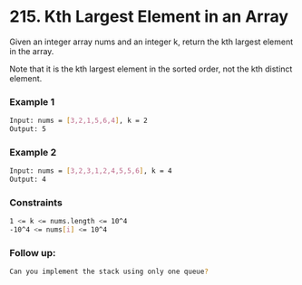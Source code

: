 # 215. Kth Largest Element in an Array

Given an integer array nums and an integer k, return the kth largest element in the array.

Note that it is the kth largest element in the sorted order, not the kth distinct element.

### Example 1
```sh
Input: nums = [3,2,1,5,6,4], k = 2
Output: 5
```

### Example 2
```sh
Input: nums = [3,2,3,1,2,4,5,5,6], k = 4
Output: 4
```

### Constraints
```sh
1 <= k <= nums.length <= 10^4
-10^4 <= nums[i] <= 10^4
```

### Follow up:
```sh
Can you implement the stack using only one queue?
```

